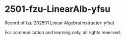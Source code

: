 # 2501-fzu-LinearAlb-yfsu

Record of fzu 202501 Linear Algebra(Instructor: yfsu)

For communication and learning only, all rights reserved.
